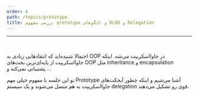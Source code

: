 ```yaml
---
order: 4
path: /topics/prototype
title: بررسی مفهوم prototype و الگوهای OLOO و Delegation
---
```


***

<br/>

احتمالا شنیده‌اید که انتقادهایی زیادی به OOP در جاوااسکریپت می‌شه. اینکه جاوااسکریپت از پایه‌ای‌ترین بحث‌های OOP مثل inheritance و encapsulation پشتیبانی نمی‌کنه و ...

تو این جلسه با مفهوم خیلی مهم Prototype آشنا می‌شیم و اینکه چطور آبجکت‌های جاوااسکریپت به هم متصل می‌شوند و یک سیستم delegation قوی رو تشکیل می‌دهند.